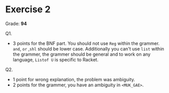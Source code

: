 # Exercise 2

Grade: **94**

Q1. 
* 3 points for the BNF part. You should not use `Reg` within the grammer. `and`, `or` ,`shl` should be lower case. Additionally you can't use `list` within the grammer, the grammer should be general and to work on any language, `Listof U` is specific to Racket.  

Q2. 
* 1 point for wrong explanation, the problem was ambiguity. 
* 2 points for the grammer, you have an ambiguity in `<MUK_GAE>`.